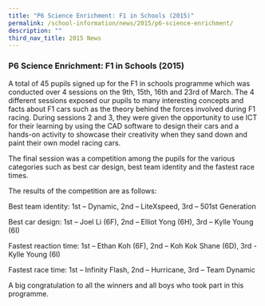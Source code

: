 ```yaml
---
title: "P6 Science Enrichment: F1 in Schools (2015)"
permalink: /school-information/news/2015/p6-science-enrichment/
description: ""
third_nav_title: 2015 News
---
```

### **P6 Science Enrichment: F1 in Schools (2015)**
A total of 45 pupils signed up for the F1 in schools programme which was conducted over 4 sessions on the 9th, 15th, 16th and 23rd of March. The 4 different sessions exposed our pupils to many interesting concepts and facts about F1 cars such as the theory behind the forces involved during F1 racing. During sessions 2 and 3, they were given the opportunity to use ICT for their learning by using the CAD software to design their cars and a hands-on activity to showcase their creativity when they sand down and paint their own model racing cars.

The final session was a competition among the pupils for the various categories such as best car design, best team identity and the fastest race times.

The results of the competition are as follows:

Best team identity: 1st – Dynamic, 2nd – LiteXspeed, 3rd – 501st Generation

Best car design: 1st – Joel Li (6F), 2nd – Elliot Yong (6H), 3rd – Kylle Young (6I)

Fastest reaction time: 1st – Ethan Koh (6F), 2nd – Koh Kok Shane (6D), 3rd - Kylle Young (6I) 

Fastest race time: 1st – Infinity Flash, 2nd – Hurricane, 3rd – Team Dynamic

A big congratulation to all the winners and all boys who took part in this programme.